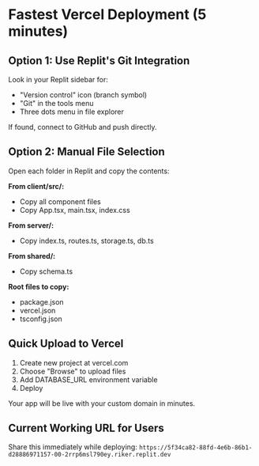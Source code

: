 # Fastest Vercel Deployment (5 minutes)

## Option 1: Use Replit's Git Integration
Look in your Replit sidebar for:
- "Version control" icon (branch symbol)
- "Git" in the tools menu
- Three dots menu in file explorer

If found, connect to GitHub and push directly.

## Option 2: Manual File Selection
Open each folder in Replit and copy the contents:

**From client/src/:**
- Copy all component files
- Copy App.tsx, main.tsx, index.css

**From server/:**
- Copy index.ts, routes.ts, storage.ts, db.ts

**From shared/:**
- Copy schema.ts

**Root files to copy:**
- package.json
- vercel.json 
- tsconfig.json

## Quick Upload to Vercel
1. Create new project at vercel.com
2. Choose "Browse" to upload files
3. Add DATABASE_URL environment variable
4. Deploy

Your app will be live with your custom domain in minutes.

## Current Working URL for Users
Share this immediately while deploying:
`https://5f34ca82-88fd-4e6b-86b1-d28886971157-00-2rrp6msl790ey.riker.replit.dev`
